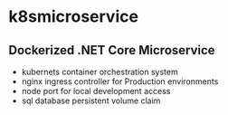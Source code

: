 # k8smicroservice
## Dockerized .NET Core Microservice
*  kubernets container orchestration system
*  nginx ingress controller for Production environments
*  node port for local development access
*  sql database persistent volume claim
  
    
